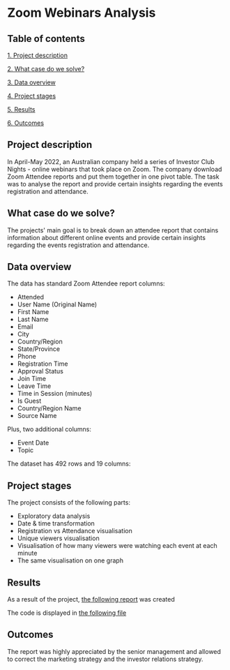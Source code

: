 # Zoom Webinars Analysis #

## Table of contents 

[1. Project description](https://github.com/Mike-Kulikov/sf_data_science/tree/main/Project%204.%20Zoom%20Webinars%20Analysis#project-description)

[2. What case do we solve?](https://github.com/Mike-Kulikov/sf_data_science/tree/main/Project%204.%20Zoom%20Webinars%20Analysis#what-case-do-we-solve)

[3. Data overview](https://github.com/Mike-Kulikov/sf_data_science/tree/main/Project%204.%20Zoom%20Webinars%20Analysis#data-overview)

[4. Project stages](https://github.com/Mike-Kulikov/sf_data_science/tree/main/Project%204.%20Zoom%20Webinars%20Analysis#project-stages)

[5. Results](https://github.com/Mike-Kulikov/sf_data_science/tree/main/Project%204.%20Zoom%20Webinars%20Analysis#results)

[6. Outcomes](https://github.com/Mike-Kulikov/sf_data_science/tree/main/Project%204.%20Zoom%20Webinars%20Analysis#outcomes)


## Project description

In April-May 2022, an Australian company held a series of Investor Club Nights - online webinars that took place on Zoom.
The company download Zoom Attendee reports and put them together in one pivot table.
The task was to analyse the report and provide certain insights regarding the events registration and attendance.

## What case do we solve?

The projects' main goal is to break down an attendee report that contains information about different online events and provide certain insights regarding the events registration and attendance.

## Data overview

The data has standard Zoom Attendee report columns:
- Attended
- User Name (Original Name)
- First Name
- Last Name
- Email
- City
- Country/Region
- State/Province
- Phone
- Registration Time
- Approval Status
- Join Time
- Leave Time
- Time in Session (minutes)
- Is Guest
- Country/Region Name
- Source Name

Plus, two additional columns:
- Event Date
- Topic

The dataset has 492 rows and 19 columns:

## Project stages

The project consists of the following parts:

- Exploratory data analysis
- Date & time transformation
- Registration vs Attendance visualisation
- Unique viewers visualisation
- Visualisation of how many viewers were watching each event at each minute
- The same visualisation on one graph

## Results

As a result of the project, <a href="https://github.com/Mike-Kulikov/sf_data_science/blob/main/Project%204.%20Zoom%20Webinars%20Analysis/WI%20Club%20Investor%20Night.pdf" target="_blank" rel="noopener">the following report</a> was created

The code is displayed in <a href="https://github.com/Mike-Kulikov/sf_data_science/blob/main/Project%204.%20Zoom%20Webinars%20Analysis/WI%20Club%20Night%20analytics.ipynb" target="_blank" rel="noopener">the following file</a>

## Outcomes

The report was highly appreciated by the senior management and allowed to correct the marketing strategy and the investor relations strategy.